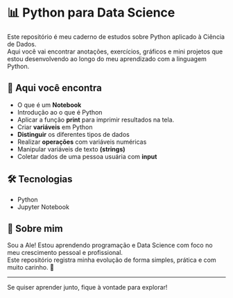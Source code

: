 # 📊 Python para Data Science

Este repositório é meu caderno de estudos sobre Python aplicado à Ciência de Dados.  
Aqui você vai encontrar anotações, exercícios, gráficos e mini projetos que estou desenvolvendo ao longo do meu aprendizado com a linguagem Python. 

## 📁 Aqui você encontra

- O que é um **Notebook**
- Introdução ao o que é Python
- Aplicar a função **print** para imprimir resultados na tela.
- Criar **variáveis** em Python
- **Distinguir** os diferentes tipos de dados
- Realizar **operações** com variáveis numéricas
- Manipular variáveis de texto **(strings)**
- Coletar dados de uma pessoa usuária com **input**

## 🛠️ Tecnologias

- Python 
- Jupyter Notebook

## 🌼 Sobre mim

Sou a Ale! Estou aprendendo programação e Data Science com foco no meu crescimento pessoal e profissional.  
Este repositório registra minha evolução de forma simples, prática e com muito carinho. 💖

---

Se quiser aprender junto, fique à vontade para explorar!
